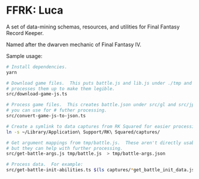 # FFRK: Luca

A set of data-mining schemas, resources, and utilities for Final Fantasy Record Keeper.

Named after the dwarven mechanic of Final Fantasy IV.

Sample usage:

```sh
# Install dependencies.
yarn

# Download game files.  This puts battle.js and lib.js under ./tmp and
# processes them up to make them legible.
src/download-game-js.ts

# Process game files.  This creates battle.json under src/gl and src/jp, which
# you can use for # futher processing.
src/convert-game-js-to-json.ts

# Create a symlink to data captures from RK Squared for easier processing.
ln -s ~/Library/Application\ Support/RK\ Squared/captures/

# Get argument mappings from tmp/battle.js.  These aren't directly usable,
# but they can help with further processing.
src/get-battle-args.js tmp/battle.js  > tmp/battle-args.json

# Process data.  For example:
src/get-battle-init-abilities.ts $(ls captures/*get_battle_init_data.json | tail -n 1)
```
